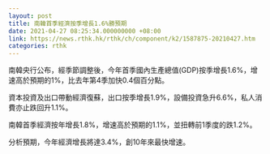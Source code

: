 ```yaml
---
layout: post
title: 南韓首季經濟按季增長1.6%勝預期
date: 2021-04-27 08:25:34.000000000 +08:00
link: https://news.rthk.hk/rthk/ch/component/k2/1587875-20210427.htm
categories: rthk
---
```


南韓央行公布，經季節調整後，今年首季國內生產總值(GDP)按季增長1.6%，增速高於預期的1%，比去年第4季加快0.4個百分點。

資本投資及出口帶動經濟復蘇，出口按季增長1.9%，設備投資急升6.6%，私人消費亦止跌回升1.1%。

南韓首季經濟按年增長1.8%，增速高於預期的1.1%，並扭轉前1季度的跌1.2%。

分析預期，今年經濟增長將達3.4%，創10年來最快增速。

